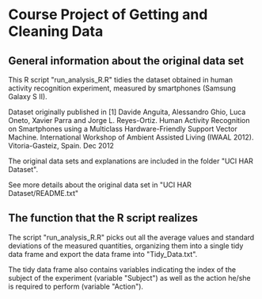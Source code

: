 # Course Project of Getting and Cleaning Data


## General information about the original data set

This R script "run_analysis_R.R" tidies the dataset obtained in human activity recognition experiment, measured by smartphones (Samsung Galaxy S II). 

Dataset originally published in 
[1] Davide Anguita, Alessandro Ghio, Luca Oneto, Xavier Parra and Jorge L. Reyes-Ortiz. Human Activity Recognition on Smartphones using a Multiclass Hardware-Friendly Support Vector Machine. International Workshop of Ambient Assisted Living (IWAAL 2012). Vitoria-Gasteiz, Spain. Dec 2012

The original data sets and explanations are included in the folder "UCI HAR Dataset".

See more details about the original data set in "UCI HAR Dataset/README.txt"

## The function that the R script realizes

The script "run_analysis_R.R" picks out all the average values and standard deviations of the measured quantities, organizing them into a single tidy data frame and export the data frame into "Tidy_Data.txt". 

The tidy data frame also contains variables indicating the index of the subject of the experiment (variable "Subject") as well as the action he/she is required to perform (variable "Action").

